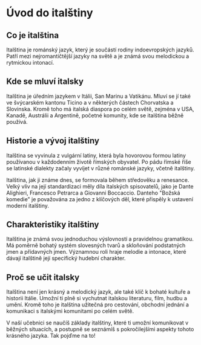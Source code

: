 # Úvod do italštiny

## Co je italština

Italština je románský jazyk, který je součástí rodiny indoevropských jazyků. Patří mezi nejromantičtější jazyky na světě a je známá svou melodickou a rytmickou intonací.

## Kde se mluví italsky

Italština je úředním jazykem v Itálii, San Marinu a Vatikánu. Mluví se jí také ve švýcarském kantonu Ticino a v některých částech Chorvatska a Slovinska. Kromě toho má italská diaspora po celém světě, zejména v USA, Kanadě, Austrálii a Argentině, početné komunity, kde se italština běžně používá.

## Historie a vývoj italštiny

Italština se vyvinula z vulgární latiny, která byla hovorovou formou latiny používanou v každodenním životě římských obyvatel. Po pádu římské říše se latinské dialekty začaly vyvíjet v různé románské jazyky, včetně italštiny. 

Italština, jak ji známe dnes, se formovala během středověku a renesance. Velký vliv na její standardizaci měly díla italských spisovatelů, jako je Dante Alighieri, Francesco Petrarca a Giovanni Boccaccio. Danteho "Božská komedie" je považována za jedno z klíčových děl, které přispěly k ustavení moderní italštiny.

## Charakteristiky italštiny

Italština je známá svou jednoduchou výslovností a pravidelnou gramatikou. Má poměrně bohatý systém slovesných tvarů a skloňování podstatných jmen a přídavných jmen. Významnou roli hraje melodie a intonace, které dávají italštině její specifický hudební charakter.

## Proč se učit italsky

Italština není jen krásný a melodický jazyk, ale také klíč k bohaté kultuře a historii Itálie. Umožní ti plně si vychutnat italskou literaturu, film, hudbu a umění. Kromě toho je italština užitečná pro cestování, obchodní jednání a komunikaci s italskými komunitami po celém světě.

V naší učebnici se naučíš základy italštiny, které ti umožní komunikovat v běžných situacích, a postupně se seznámíš s pokročilejšími aspekty tohoto krásného jazyka. Tak pojďme na to!
